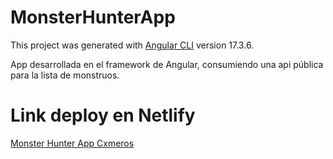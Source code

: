 # MonsterHunterApp

This project was generated with [Angular CLI](https://github.com/angular/angular-cli) version 17.3.6.

App desarrollada en el framework de Angular, consumiendo una api pública para la lista de monstruos.

# Link deploy en Netlify

[Monster Hunter App Cxmeros](https://monster-hunter-world-cxmeros.netlify.app)
